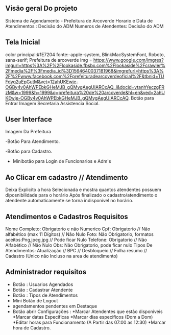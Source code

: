 ## Visão geral Do projeto
Sistema de Agendamento - Prefeitura de Arcoverde
Horario e Data de Atendimentos : Decisão do ADM
Numeros de Atendentes: Decisão do ADM
## Tela Inicial
color principal:#1E7204
fonte:-apple-system, BlinkMacSystemFont, Roboto, sans-serif;
Prefeitura de arcoverde img = https://www.google.com/imgres?imgurl=https%3A%2F%2Flookaside.fbsbx.com%2Flookaside%2Fcrawler%2Fmedia%2F%3Fmedia_id%3D1564640037181968&imgrefurl=https%3A%2F%2Fwww.facebook.com%2Fprefeituradearcoverdeoficial%2F&tbnid=TUFdyq2uEpGutM&vet=12ahUKEwje-OGBy4v0AhWPEbkGHeMJB_gQMygAegUIARCcAQ..i&docid=vtanhYeczgFRzM&w=1999&h=1999&q=prefeitura%20de%20arcoverde&hl=en&ved=2ahUKEwje-OGBy4v0AhWPEbkGHeMJB_gQMygAegUIARCcAQ.
Botão para Entrar
Imagem Secretaria Assistencia Social.

## User Interface
Imagem Da Prefeitura

-Botão Para Atendimento.

-Botão para Cadastro.

- Minibotão para Login de Funcionarios e Adm's
## Ao Clicar em cadastro // Atendimento 
Deixa Explicito a hora Selecionada e mostra quantos atendentes possuem diposnibilidade para o horário
Após finalizado o cadastro/atendimento o atendente automaticamente se torna indisponivel no horário.
## Atendimentos e Cadastros Requisitos
Nome Completo: Obrigatorio e não Numerico
Cpf: Obrigatorio // Não alfabético (max 11 Dígitos) // Não Nulo
Foto: Não Obrigatorio, formatos aceitos:Png,jpeg,jpg // Pode ficar Nulo
Telefone: Obrigatorio // Não Alfabético // Não Nulo
Obs: Não Obrigatorio, pode ficar nulo
Tipos De Atendimentos: Atualização // BPC // Desbloqueio // Folha resumo // Cadastro (Unico não Incluso na area de atendimento)

## Administrador requisitos
- Botão : Usuarios Agendados
- Botão : Cadastrar Atendente
- Botão : Tipos de Atendimentos
- Mini Botão de Logout
- agendamentos pendentes em Destaque
- Botão abrir Configurações :
*Marcar Atendentes que estão disponiveis
*Marcar datas Especificas
*Marcar dias especificos (Dom a Dom)
*Editar horas para Funcionamento (A Partir das 07:00 as 12:30)
*Marcar hora de Cadastro.
